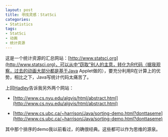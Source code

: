 ```yaml
---
layout: post
title: 寻找灵感：StatSci
categories:
- Statistics
tags:
- StatSci
- 动画
- 统计资源
---
```


这是一个统计资源的汇总网站：[http://www.statsci.org](http://www.statsci.org)，可以从中“窃取”别人的主意，转化为R代码（据我观察，过去的动画大部分都是基于Java Applet做的），要充分利用R在计算上的优势，相比之下，Java写统计代码太痛苦了。

上回[Hadley](http://had.co.nz/)告诉我另外两个网站：



	
  * [http://www.cs.nyu.edu/algvis/html/abstract.html](http://www.cs.nyu.edu/algvis/html/abstract.html)

	
  * [http://www.cs.ubc.ca/~harrison/Java/sorting-demo.html?donttaseme](http://www.cs.ubc.ca/~harrison/Java/sorting-demo.html?donttaseme)


其中那个排序的demo我以前看过，的确很经典。这些都可以作为思维的源泉。
